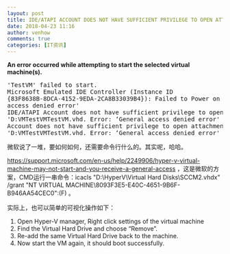 ```yaml
---
layout: post
title: IDE/ATAPI ACCOUNT DOES NOT HAVE SUFFICIENT PRIVILEGE TO OPEN ATTACHMENT
date: 2018-04-23 11:16
author: venhow
comments: true
categories: [IT资讯]
---
```

<p class="textborder"><b>An error occurred while attempting to start the selected virtual machine(s).</b></p>

<pre>'TestVM' failed to start.
Microsoft Emulated IDE Controller (Instance ID
{83F8638B-8DCA-4152-9EDA-2CA8B33039B4}): Failed to Power on with Error 'General
access denied error'
IDE/ATAPI Account does not have sufficient privilege to open attachment
'D:VMTestVMTestVM.vhd. Error: ‘General access denied error'
Account does not have sufficient privilege to open attachment
'D:VMTestVMTestVM.vhd. Error: ‘General access denied error'</pre>

微软说了一堆，要如何如何，还需要命令行什么的。其实呢，哈哈。

https://support.microsoft.com/en-us/help/2249906/hyper-v-virtual-machine-may-not-start-and-you-receive-a-general-access ，这是微软的方案，CMD运行一串命令：icacls "D:\HyperV\Virtual Hard Disks\SCCM2.vhdx" /grant "NT VIRTUAL MACHINE\8093F3E5-E40C-4651-9B6F-B946AA54CEC0":(F) 。

实际上，也可以简单的可视化操作如下：

<ol>
    <li>Open Hyper-V manager, Right click settings of the virtual machine</li>
    <li>Find the Virtual Hard Drive and choose “Remove”.</li>
    <li>Re-add the same Virtual Hard Drive back to the machine.</li>
    <li>Now start the VM again, it should boot successfully.</li>
</ol>
